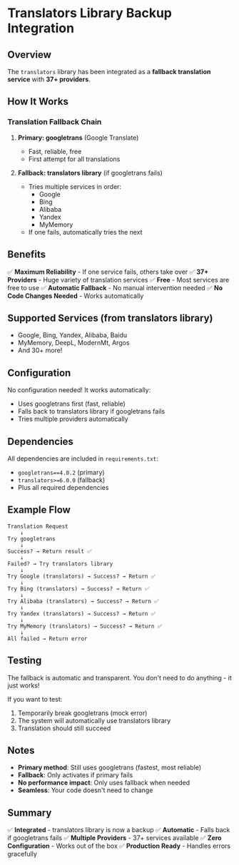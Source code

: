 # Translators Library Backup Integration

## Overview

The `translators` library has been integrated as a **fallback translation service** with **37+ providers**.

## How It Works

### Translation Fallback Chain

1. **Primary: googletrans** (Google Translate)
   - Fast, reliable, free
   - First attempt for all translations

2. **Fallback: translators library** (if googletrans fails)
   - Tries multiple services in order:
     - Google
     - Bing
     - Alibaba
     - Yandex
     - MyMemory
   - If one fails, automatically tries the next

## Benefits

✅ **Maximum Reliability** - If one service fails, others take over
✅ **37+ Providers** - Huge variety of translation services
✅ **Free** - Most services are free to use
✅ **Automatic Fallback** - No manual intervention needed
✅ **No Code Changes Needed** - Works automatically

## Supported Services (from translators library)

- Google, Bing, Yandex, Alibaba, Baidu
- MyMemory, DeepL, ModernMt, Argos
- And 30+ more!

## Configuration

No configuration needed! It works automatically:
- Uses googletrans first (fast, reliable)
- Falls back to translators library if googletrans fails
- Tries multiple providers automatically

## Dependencies

All dependencies are included in `requirements.txt`:
- `googletrans==4.0.2` (primary)
- `translators>=6.0.0` (fallback)
- Plus all required dependencies

## Example Flow

```
Translation Request
    ↓
Try googletrans
    ↓
Success? → Return result ✅
    ↓
Failed? → Try translators library
    ↓
Try Google (translators) → Success? → Return ✅
    ↓
Try Bing (translators) → Success? → Return ✅
    ↓
Try Alibaba (translators) → Success? → Return ✅
    ↓
Try Yandex (translators) → Success? → Return ✅
    ↓
Try MyMemory (translators) → Success? → Return ✅
    ↓
All failed → Return error
```

## Testing

The fallback is automatic and transparent. You don't need to do anything - it just works!

If you want to test:
1. Temporarily break googletrans (mock error)
2. The system will automatically use translators library
3. Translation should still succeed

## Notes

- **Primary method**: Still uses googletrans (fastest, most reliable)
- **Fallback**: Only activates if primary fails
- **No performance impact**: Only uses fallback when needed
- **Seamless**: Your code doesn't need to change

## Summary

✅ **Integrated** - translators library is now a backup
✅ **Automatic** - Falls back if googletrans fails
✅ **Multiple Providers** - 37+ services available
✅ **Zero Configuration** - Works out of the box
✅ **Production Ready** - Handles errors gracefully

